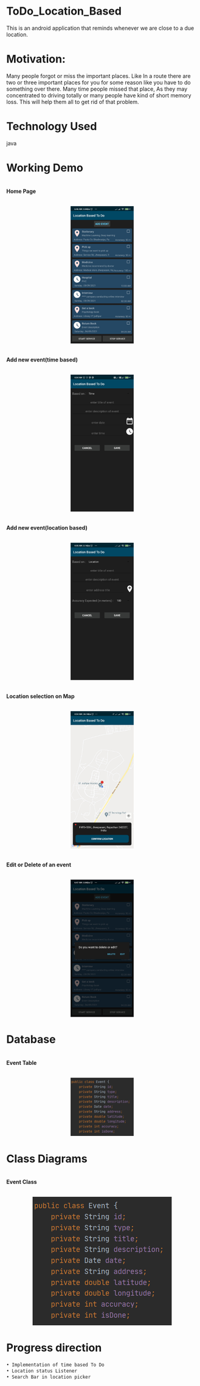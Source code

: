 # ToDo_Location_Based

This is an android application that reminds whenever we are close to a due location.

# Motivation:
Many people forgot or miss the important places. Like In a route there are two or three important places for you for some reason like you have to do something over there. Many time people missed that place, As they may concentrated to driving totally or many people have kind of short memory loss. This will help them all to get rid of that problem.

# Technology Used
  java

# Working Demo

<br>
<b>Home Page</b>
<p align="center" width="100%">
    <br>
    <img width = "33%" src="./README_Resources/HOME4.jpg"> 
</p>

<br>
<b>Add new event(time based)</b>
<p align="center" width="100%">
    <br>
    <img  width = "33%" src="./README_Resources/Event_Time.jpg"> 
</p>

<br>
<b>Add new event(location based)</b>
<p align="center" width="100%">
    <br>
    <img  width = "33%" src="./README_Resources/Event_Location.jpg"> 
</p>

<br>
<b>Location selection on Map</b>
<p align="center" width="100%">
    <br>
    <img  width = "33%" src="./README_Resources/Location_Picker.jpg"> 
</p>

<br>
<b>Edit or Delete of an event</b>
<p align="center" width="100%">
    <br>
    <img  width = "33%" src="./README_Resources/DELETEorEDIT.jpg"> 
</p>

# Database

<br>
<b>Event Table</b>
<p align="center" width="100%">
    <br>
    <img  width = "33%" src="./README_Resources/Event_Class.png"> 
</p>

# Class Diagrams

<br>
<b>Event Class</b>
<p align="center" width="100%">
    <br>
    <img src="./README_Resources/Event_Class.png"> 
</p>


# Progress direction

    • Implementation of time based To Do
    • Location status Listener
    • Search Bar in location picker
